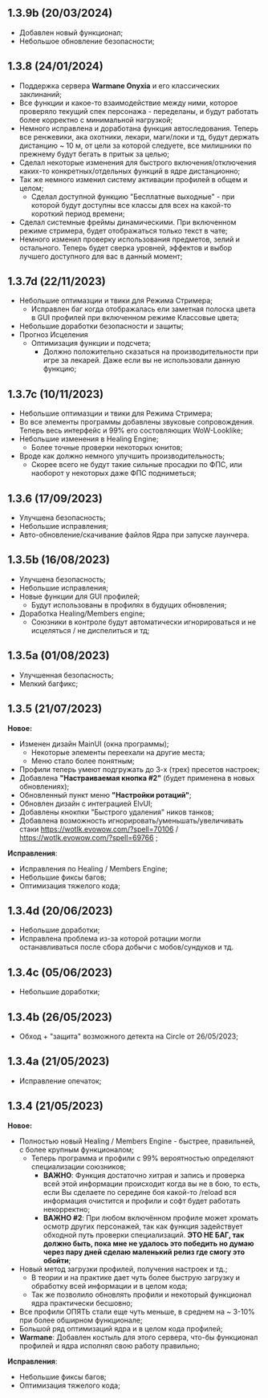 ## 1.3.9b (20/03/2024)
- Добавлен новый функционал;
- Небольшое обновление безопасности;

## 1.3.8 (24/01/2024)
- Поддержка сервера **Warmane Onyxia** и его классических заклинаний;
- Все функции и какое-то взаимодействие между ними, которое проверяло текущий спек персонажа - переделаны, и будут работать более корректно с минимальной нагрузкой;
- Немного исправлена и доработана функция автоследования. Теперь все ренжевики, ака охотники, лекари, маги/локи и тд, будут держать дистанцию ~ 10 м, от цели за которой следуете, все милишники по прежнему будут бегать в притык за целью;
- Сделал некоторые изменения для быстрого включения/отключения каких-то конкретных/отдельных функций в ядре дистанционно;
- Так же немного изменил систему активации профилей в общем и целом;
  - Сделал доступной функцию "Бесплатные выходные" - при которой будут доступны все классы для всех на какой-то короткий период времени;
- Сделал системные фреймы динамическими. При включенном режиме стримера, будет отображаться только текст в чате;
- Немного изменил проверку использования предметов, зелий и остального. Теперь будет сверка уровней, эффектов и выбор лучшего доступного для вас в данный момент;

## 1.3.7d (22/11/2023)
- Небольшие оптимазции и твики для Режима Стримера;
  - Исправлен баг когда отображалась ели заметная полоска цвета в GUI профилей при включенном режиме Классовые цвета;
- Небольшие доработки безопасности и защиты;
- Прогноз Исцеления
  - Оптимизация функции и подсчета;
    - Должно положительно сказаться на производительности при игре за лекарей. Даже если вы не использовали данную функцию;

## 1.3.7c (10/11/2023)
- Небольшие оптимазции и твики для Режима Стримера;
- Во все элементы программы добавлены звуковые сопровождения. Теперь весь интерфейс и 99% его состовляющих WoW-Looklike;
- Небольшие изменения в Healing Engine;
  - Более точные проверки некоторых юнитов;
- Вроде как должно немного улучшить производительность;
  - Скорее всего не будут такие сильные просадки по ФПС, или наоборот у некоторых даже ФПС подниметься;

## 1.3.6 (17/09/2023)
- Улучшена безопасность;
- Небольшие исправления;
- Авто-обновление/скачивание файлов Ядра при запуске лаунчера.

## 1.3.5b (16/08/2023)
- Улучшена безопасность;
- Небольшие исправления;
- Новые функции для GUI профилей;
   - Будут использованы в профилях в будущих обновления;
- Доработка Healing/Members engine;
   - Союзники в контроле будут автоматически игнорироваться и не исцеляться / не диспелиться и тд;

## 1.3.5a (01/08/2023)
- Улучшенная безопасность;
- Мелкий багфикс;

## 1.3.5 (21/07/2023)
**Новое:**
- Изменен дизайн MainUI (окна программы);
	- Некоторые элементы переехали на другие места;
	- Меню стало более понятным;
- Профили теперь умеют подгружать до 3-х (трех) пресетов настроек;
- Добавлена **"Настраиваемая кнопка #2"** (будет применена в новых обновлениях);
- Обновленный пункт меню **"Настройки ротаций"**;
- Обновлен дизайн с интеграцией ElvUI;
- Добавлены кнокпки "Быстрого удаления" ников танков;
- Добавлена возможность игнорировать/уменьшать/увеличивать стаки https://wotlk.evowow.com/?spell=70106 / https://wotlk.evowow.com/?spell=69766 ;

**Исправления**:
- Исправления по Healing / Members Engine;
- Небольшие фиксы багов;
- Оптимизация тяжелого кода;

## 1.3.4d (20/06/2023)
- Небольшие доработки;
- Исправлена проблема из-за которой ротации могли останавливаться после сбора добычи с мобов/сундуков и тд.

## 1.3.4c (05/06/2023)
- Небольшие доработки;

## 1.3.4b (26/05/2023)
- Обход + "защита" возможного детекта на Circle от 26/05/2023;

## 1.3.4a (21/05/2023)
- Исправление опечаток;

## 1.3.4 (21/05/2023)
**Новое:**
- Полностью новый Healing / Members Engine - быстрее, правильней, с более крупным функционалом;
	- Теперь программа и профили с 99% вероятностью определяют специализации союзников;
		- **ВАЖНО**: Функция достаточно хитрая и запись и проверка всей этой информации происходит когда вы не в бою, то есть, если Вы сделаете по    середине боя какой-то /reload вся информация очистится и профили и софт будет работать некорректно;
		- **ВАЖНО #2**: При любом включённом профиле может хромать осмотр других персонажей, так как функция задействует обходной путь проверки специализаций. **ЭТО НЕ БАГ, так должно быть, пока мне не удалось это победить но думаю через пару дней сделаю маленький релиз где смогу это обойти**;
- Новый метод загрузки профилей, получения настроек и тд.;
	-  В теории и на практике дает чуть более быструю загрузку и обработку всей информации и в целом кода;
	-  Так же позволило обновлять профили и некоторый функционал ядра практически бесшовно;
- Все профили ОПЯТЬ стали еще чуть меньше, в среднем на ~ 3-10% при более обширном функционале;
- Большой ряд оптимизаций ядра и в целом кода профилей;
- **Warmane**: Добавлен костыль для этого сервера, что-бы функционал профилей и ядра исполнял свою работу правильно;

**Исправления**:
- Небольшие фиксы багов;
- Оптимизация тяжелого кода;